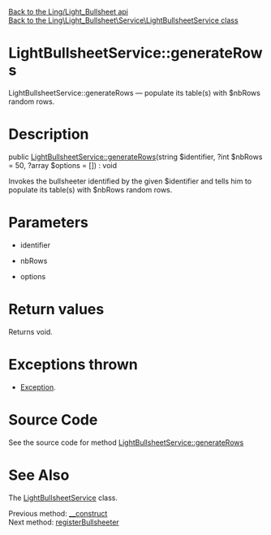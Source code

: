 [Back to the Ling/Light_Bullsheet api](https://github.com/lingtalfi/Light_Bullsheet/blob/master/doc/api/Ling/Light_Bullsheet.md)<br>
[Back to the Ling\Light_Bullsheet\Service\LightBullsheetService class](https://github.com/lingtalfi/Light_Bullsheet/blob/master/doc/api/Ling/Light_Bullsheet/Service/LightBullsheetService.md)


LightBullsheetService::generateRows
================



LightBullsheetService::generateRows — populate its table(s) with $nbRows random rows.




Description
================


public [LightBullsheetService::generateRows](https://github.com/lingtalfi/Light_Bullsheet/blob/master/doc/api/Ling/Light_Bullsheet/Service/LightBullsheetService/generateRows.md)(string $identifier, ?int $nbRows = 50, ?array $options = []) : void




Invokes the bullsheeter identified by the given $identifier and tells him to
populate its table(s) with $nbRows random rows.




Parameters
================


- identifier

    

- nbRows

    

- options

    


Return values
================

Returns void.


Exceptions thrown
================

- [Exception](http://php.net/manual/en/class.exception.php).&nbsp;







Source Code
===========
See the source code for method [LightBullsheetService::generateRows](https://github.com/lingtalfi/Light_Bullsheet/blob/master/Service/LightBullsheetService.php#L84-L115)


See Also
================

The [LightBullsheetService](https://github.com/lingtalfi/Light_Bullsheet/blob/master/doc/api/Ling/Light_Bullsheet/Service/LightBullsheetService.md) class.

Previous method: [__construct](https://github.com/lingtalfi/Light_Bullsheet/blob/master/doc/api/Ling/Light_Bullsheet/Service/LightBullsheetService/__construct.md)<br>Next method: [registerBullsheeter](https://github.com/lingtalfi/Light_Bullsheet/blob/master/doc/api/Ling/Light_Bullsheet/Service/LightBullsheetService/registerBullsheeter.md)<br>

